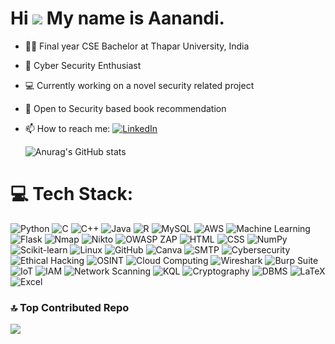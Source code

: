 Hi ![](https://user-images.githubusercontent.com/18350557/176309783-0785949b-9127-417c-8b55-ab5a4333674e.gif)    My name is Aanandi.
=============================================================================================================================



- 👩‍💻 Final year CSE Bachelor at Thapar University, India 
- 🔐 Cyber Security Enthusiast<br/>
- 💻 Currently working on a novel security related project<br/>
- 🤔 Open to Security based book recommendation <br/>
- 📫 How to reach me: [![LinkedIn](https://img.shields.io/badge/LinkedIn-%230077B5.svg?logo=linkedin&logoColor=white)](https://www.linkedin.com/in/aanandi-sharma-762596246/)


    ![Anurag's GitHub stats](https://github-readme-stats.vercel.app/api?username=Aanandi05&show_icons=true&theme=synthwave)



# 💻 Tech Stack:
![Python](https://img.shields.io/badge/Python-3776AB?style=for-the-badge&logo=python&logoColor=white)
![C](https://img.shields.io/badge/C-A8B9CC?style=for-the-badge&logo=c&logoColor=black)
![C++](https://img.shields.io/badge/C++-00599C?style=for-the-badge&logo=cplusplus&logoColor=white)
![Java](https://img.shields.io/badge/Java-007396?style=for-the-badge&logo=java&logoColor=white)
![R](https://img.shields.io/badge/R-276DC3?style=for-the-badge&logo=r&logoColor=white)
![MySQL](https://img.shields.io/badge/MySQL-005C84?style=for-the-badge&logo=mysql&logoColor=white)
![AWS](https://img.shields.io/badge/AWS-232F3E?style=for-the-badge&logo=amazonaws&logoColor=white)
![Machine Learning](https://img.shields.io/badge/ML-FF6F00?style=for-the-badge&logo=tensorflow&logoColor=white)
![Flask](https://img.shields.io/badge/Flask-000000?style=for-the-badge&logo=flask&logoColor=white)
![Nmap](https://img.shields.io/badge/Nmap-2E8B57?style=for-the-badge)
![Nikto](https://img.shields.io/badge/Nikto-FF0000?style=for-the-badge)
![OWASP ZAP](https://img.shields.io/badge/OWASP%20ZAP-000000?style=for-the-badge&logo=owasp&logoColor=white)
![HTML](https://img.shields.io/badge/HTML5-E34F26?style=for-the-badge&logo=html5&logoColor=white)
![CSS](https://img.shields.io/badge/CSS3-1572B6?style=for-the-badge&logo=css3&logoColor=white)
![NumPy](https://img.shields.io/badge/NumPy-013243?style=for-the-badge&logo=numpy&logoColor=white)
![Scikit-learn](https://img.shields.io/badge/Scikit--Learn-F7931E?style=for-the-badge&logo=scikit-learn&logoColor=white)
![Linux](https://img.shields.io/badge/Linux-FCC624?style=for-the-badge&logo=linux&logoColor=black)
![GitHub](https://img.shields.io/badge/GitHub-181717?style=for-the-badge&logo=github&logoColor=white)
![Canva](https://img.shields.io/badge/Canva-00C4CC?style=for-the-badge&logo=canva&logoColor=white)
![SMTP](https://img.shields.io/badge/SMTP-000000?style=for-the-badge&logo=gmail&logoColor=white)
![Cybersecurity](https://img.shields.io/badge/Cybersecurity-111111?style=for-the-badge&logo=hackthebox&logoColor=white)
![Ethical Hacking](https://img.shields.io/badge/Ethical_Hacking-00FF00?style=for-the-badge&logo=kalilinux&logoColor=black)
![OSINT](https://img.shields.io/badge/OSINT-800080?style=for-the-badge&logo=wikipedia&logoColor=white)
![Cloud Computing](https://img.shields.io/badge/Cloud_Computing-4285F4?style=for-the-badge&logo=cloud&logoColor=white)
![Wireshark](https://img.shields.io/badge/Wireshark-1679A7?style=for-the-badge&logo=wireshark&logoColor=white)
![Burp Suite](https://img.shields.io/badge/Burp_Suite-FF6633?style=for-the-badge&logo=burpsuite&logoColor=white)
![IoT](https://img.shields.io/badge/IoT-00BFFF?style=for-the-badge&logo=internetofthings&logoColor=white)
![IAM](https://img.shields.io/badge/Identity%20%26%20Access%20Management-FFB300?style=for-the-badge&logo=auth0&logoColor=white)
![Network Scanning](https://img.shields.io/badge/Network_Scanning-FF0000?style=for-the-badge&logo=gnometerminal&logoColor=white)
![KQL](https://img.shields.io/badge/KQL-0078D4?style=for-the-badge&logo=microsoft&logoColor=white)
![Cryptography](https://img.shields.io/badge/Cryptography-6A5ACD?style=for-the-badge&logo=openssl&logoColor=white)
![DBMS](https://img.shields.io/badge/DBMS-4479A1?style=for-the-badge&logo=databricks&logoColor=white)
![LaTeX](https://img.shields.io/badge/LaTeX-008080?style=for-the-badge&logo=latex&logoColor=white)
![Excel](https://img.shields.io/badge/Excel-217346?style=for-the-badge&logo=microsoft-excel&logoColor=white)

 
### 🔝 Top Contributed Repo
![](https://github-contributor-stats.vercel.app/api?username=Aanandi05&limit=5&theme=dark&combine_all_yearly_contributions=true)
